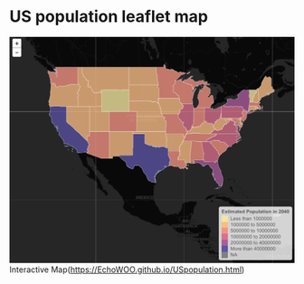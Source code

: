 # US population leaflet map

![Map of US Population in 2040](https://github.com/EchoWOO/US-population-leaflet-map/blob/master/USPopulationMap2040.png "Map of Philadelphia crime in 2016")
Interactive Map(https://EchoWOO.github.io/USpopulation.html)

